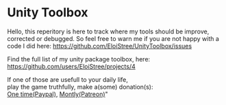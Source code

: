 # Unity Toolbox
Hello, this reperitory is here to track where my tools should be improve, corrected or debugged.
So feel free to warn me if you are not happy with a code I did here:
https://github.com/EloiStree/UnityToolbox/issues

Find the full list of my unity package toolbox, here:
https://github.com/users/EloiStree/projects/4

If one of those are usefull to your daily life,  
 play the game truthfully, make a(some) donation(s):  
[One time(Paypal)](https://www.paypal.me/eloistree), [Montly(Patreon)](https://www.patreon.com/eloistree)"
